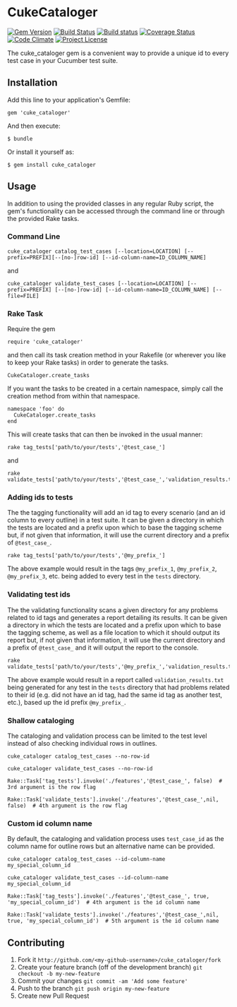 # CukeCataloger


[![Gem Version](https://badge.fury.io/rb/cuke_cataloger.svg)](http://badge.fury.io/rb/cuke_cataloger)
[![Build Status](https://travis-ci.org/enkessler/cuke_cataloger.svg?branch=dev)](https://travis-ci.org/enkessler/cuke_cataloger)
[![Build status](https://ci.appveyor.com/api/projects/status/9a7gw3r5ddfugtf0/branch/dev?svg=true)](https://ci.appveyor.com/project/enkessler/cuke-cataloger/branch/dev)
[![Coverage Status](https://coveralls.io/repos/enkessler/cuke_cataloger/badge.svg?branch=dev&service=github)](https://coveralls.io/github/enkessler/cuke_cataloger?branch=dev)
[![Code Climate](https://codeclimate.com/github/enkessler/cuke_cataloger/badges/gpa.svg)](https://codeclimate.com/github/enkessler/cuke_cataloger)
[![Project License](https://img.shields.io/badge/license-MIT-blue.svg)](https://github.com/enkessler/cuke_cataloger/blob/master/LICENSE.txt)


The cuke_cataloger gem is a convenient way to provide a unique id to every test case in your Cucumber test suite.

## Installation

Add this line to your application's Gemfile:

    gem 'cuke_cataloger'

And then execute:

    $ bundle

Or install it yourself as:

    $ gem install cuke_cataloger

## Usage

In addition to using the provided classes in any regular Ruby script, the gem's functionality can be accessed through the command line or through the provided Rake tasks.

### Command Line

    cuke_cataloger catalog_test_cases [--location=LOCATION] [--prefix=PREFIX][--[no-]row-id] [--id-column-name=ID_COLUMN_NAME]

and

    cuke_cataloger validate_test_cases [--location=LOCATION] [--prefix=PREFIX] [--[no-]row-id] [--id-column-name=ID_COLUMN_NAME] [--file=FILE]


### Rake Task

Require the gem

    require 'cuke_cataloger'

and then call its task creation method in your Rakefile (or wherever you like to keep your Rake tasks) in order to generate the tasks.

    CukeCataloger.create_tasks

If you want the tasks to be created in a certain namespace, simply call the creation method from within that namespace.

    namespace 'foo' do
      CukeCataloger.create_tasks
    end

This will create tasks that can then be invoked in the usual manner:

    rake tag_tests['path/to/your/tests','@test_case_']

and

    rake validate_tests['path/to/your/tests','@test_case_','validation_results.txt']
  
### Adding ids to tests

The the tagging functionality will add an id tag to every scenario (and an id column to every outline) in a test suite. It can be given a directory in which the tests are located and a prefix upon which to base the tagging scheme but, if not given that information, it will use the current directory and a prefix of `@test_case_`.

    rake tag_tests['path/to/your/tests','@my_prefix_']

The above example would result in the tags `@my_prefix_1`, `@my_prefix_2`, `@my_prefix_3`, etc. being added to every test in the `tests` directory.

### Validating test ids

The the validating functionality scans a given directory for any problems related to id tags and generates a report detailing its results. It can be given a directory in which the tests are located and a prefix upon which to base the tagging scheme, as well as a file location to which it should output its report but, if not given that information, it will use the current directory and a prefix of `@test_case_` and it will output the report to the console. 

    rake validate_tests['path/to/your/tests','@my_prefix_','validation_results.txt']

The above example would result in a report called `validation_results.txt` being generated for any test in the `tests` directory that had problems related to their id (e.g. did not have an id tag, had the same id tag as another test, etc.), based up the id prefix `@my_prefix_`.


### Shallow cataloging

The cataloging and validation process can be limited to the test level instead of also checking individual rows in outlines.

`cuke_cataloger catalog_test_cases --no-row-id`

`cuke_cataloger validate_test_cases --no-row-id`

`Rake::Task['tag_tests'].invoke('./features','@test_case_', false)  # 3rd argument is the row flag`

`Rake::Task['validate_tests'].invoke('./features','@test_case_',nil, false)  # 4th argument is the row flag`


### Custom id column name

By default, the cataloging and validation process uses `test_case_id` as the column name for outline rows but an alternative name can be provided.

`cuke_cataloger catalog_test_cases --id-column-name my_special_column_id`

`cuke_cataloger validate_test_cases --id-column-name my_special_column_id`

`Rake::Task['tag_tests'].invoke('./features','@test_case_', true, 'my_special_column_id')  # 4th argument is the id column name`

`Rake::Task['validate_tests'].invoke('./features','@test_case_',nil, true, 'my_special_column_id')  # 5th argument is the id column name`


## Contributing

1. Fork it `http://github.com/<my-github-username>/cuke_cataloger/fork`
2. Create your feature branch (off of the development branch) `git checkout -b my-new-feature`
3. Commit your changes `git commit -am 'Add some feature'`
4. Push to the branch `git push origin my-new-feature`
5. Create new Pull Request
